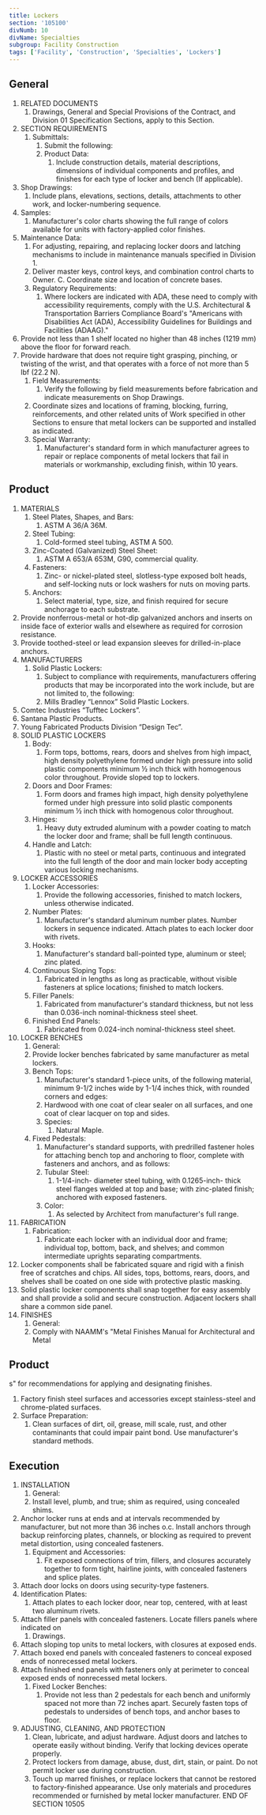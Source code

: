 ```yaml
---
title: Lockers
section: '105100'
divNumb: 10
divName: Specialties
subgroup: Facility Construction
tags: ['Facility', 'Construction', 'Specialties', 'Lockers']
---
```



## General

1. RELATED DOCUMENTS
   1. Drawings, General and Special Provisions of the Contract, and Division 01 Specification
Sections, apply to this Section.
2. SECTION REQUIREMENTS
   1. Submittals:
      1. Submit the following:
      1. Product Data:
         1. Include construction details, material descriptions, dimensions of individual components and profiles, and finishes for each type of locker and bench (If applicable).
2. Shop Drawings:
      1. Include plans, elevations, sections, details, attachments to other work, and locker-numbering sequence.
3. Samples:
      1. Manufacturer's color charts showing the full range of colors available for units with factory-applied color finishes.
4. Maintenance Data:
      1. For adjusting, repairing, and replacing locker doors and latching mechanisms to include in maintenance manuals specified in Division 1.
   1. Deliver master keys, control keys, and combination control charts to Owner. C. Coordinate size and location of concrete bases.
   1. Regulatory Requirements:
      1. Where lockers are indicated with ADA, these need to comply with accessibility requirements, comply with the U.S. Architectural & Transportation Barriers Compliance Board's "Americans with Disabilities Act (ADA), Accessibility Guidelines for Buildings and Facilities (ADAAG)."
1. Provide not less than 1 shelf located no higher than 48 inches (1219 mm) above the floor for forward reach.
2. Provide hardware that does not require tight grasping, pinching, or twisting of the wrist, and that operates with a force of not more than 5 lbf (22.2 N).
   1. Field Measurements:
      1. Verify the following by field measurements before fabrication and indicate measurements on Shop Drawings.
   1. Coordinate sizes and locations of framing, blocking, furring, reinforcements, and other related units of Work specified in other Sections to ensure that metal lockers can be supported and installed as indicated.
   1. Special Warranty:
      1. Manufacturer's standard form in which manufacturer agrees to repair or replace components of metal lockers that fail in materials or workmanship, excluding finish, within 10 years.

## Product

1. MATERIALS
   1. Steel Plates, Shapes, and Bars:
      1. ASTM A 36/A 36M.
   1. Steel Tubing:
      1. Cold-formed steel tubing, ASTM A 500.
   1. Zinc-Coated (Galvanized) Steel Sheet:
      1. ASTM A 653/A 653M, G90, commercial quality.
   1. Fasteners:
      1. Zinc- or nickel-plated steel, slotless-type exposed bolt heads, and self-locking nuts or lock washers for nuts on moving parts.
   1. Anchors:
      1. Select material, type, size, and finish required for secure anchorage to each substrate.
1. Provide nonferrous-metal or hot-dip galvanized anchors and inserts on inside face of exterior walls and elsewhere as required for corrosion resistance.
2. Provide toothed-steel or lead expansion sleeves for drilled-in-place anchors.
2. MANUFACTURERS
   1. Solid Plastic Lockers:
      1. Subject to compliance with requirements, manufacturers offering products that may be incorporated into the work include, but are not limited to, the following:
      1. Mills Bradley “Lennox” Solid Plastic Lockers.
2. Comtec Industries “Tufftec Lockers”.
3. Santana Plastic Products.
4. Young Fabricated Products Division “Design Tec”.
3. SOLID PLASTIC LOCKERS
   1. Body:
      1. Form tops, bottoms, rears, doors and shelves from high impact, high density polyethylene formed under high pressure into solid plastic components minimum ½ inch thick with homogenous color throughout. Provide sloped top to lockers.
   1. Doors and Door Frames:
      1. Form doors and frames high impact, high density polyethylene formed under high pressure into solid plastic components minimum ½ inch thick with homogenous color throughout.
   1. Hinges:
      1. Heavy duty extruded aluminum with a powder coating to match the locker door and frame; shall be full length continuous.
   1. Handle and Latch:
      1. Plastic with no steel or metal parts, continuous and integrated into the full length of the door and main locker body accepting various locking mechanisms.
4. LOCKER ACCESSORIES
   1. Locker Accessories:
      1. Provide the following accessories, finished to match lockers, unless otherwise indicated.
   1. Number Plates:
      1. Manufacturer's standard aluminum number plates. Number lockers in sequence indicated. Attach plates to each locker door with rivets.
   1. Hooks:
      1. Manufacturer's standard ball-pointed type, aluminum or steel; zinc plated.
   1. Continuous Sloping Tops:
      1. Fabricated in lengths as long as practicable, without visible fasteners at splice locations; finished to match lockers.
   1. Filler Panels:
      1. Fabricated from manufacturer's standard thickness, but not less than 0.036-inch nominal-thickness steel sheet.
   1. Finished End Panels:
      1. Fabricated from 0.024-inch nominal-thickness steel sheet.
5. LOCKER BENCHES
	1. General:
      1. Provide locker benches fabricated by same manufacturer as metal lockers.
   1. Bench Tops:
      1. Manufacturer's standard 1-piece units, of the following material, minimum 9-1/2 inches wide by 1-1/4 inches thick, with rounded corners and edges:
      1. Hardwood with one coat of clear sealer on all surfaces, and one coat of clear lacquer on top and sides.
      1. Species:
         1. Natural Maple.
   1. Fixed Pedestals:
      1. Manufacturer's standard supports, with predrilled fastener holes for attaching bench top and anchoring to floor, complete with fasteners and anchors, and as follows:
      1. Tubular Steel:
         1. 1-1/4-inch- diameter steel tubing, with 0.1265-inch- thick steel flanges welded at top and base; with zinc-plated finish; anchored with exposed fasteners.
      1. Color:
         1. As selected by Architect from manufacturer's full range.
6. FABRICATION
   1. Fabrication:
      1. Fabricate each locker with an individual door and frame; individual top, bottom, back, and shelves; and common intermediate uprights separating compartments.
1. Locker components shall be fabricated square and rigid with a finish free of scratches and chips. All sides, tops, bottoms, rears, doors, and shelves shall be coated on one side with protective plastic masking.
2. Solid plastic locker components shall snap together for easy assembly and shall provide a solid and secure construction. Adjacent lockers shall share a common side panel.
7. FINISHES
	1. General:
      1. Comply with NAAMM's "Metal Finishes Manual for Architectural and Metal

## Product
s" for recommendations for applying and designating finishes.
   1. Factory finish steel surfaces and accessories except stainless-steel and chrome-plated surfaces.
   1. Surface Preparation:
      1. Clean surfaces of dirt, oil, grease, mill scale, rust, and other contaminants that could impair paint bond. Use manufacturer's standard methods.

## Execution

1. INSTALLATION
	1. General:
      1. Install level, plumb, and true; shim as required, using concealed shims.
1. Anchor locker runs at ends and at intervals recommended by manufacturer, but not more than 36 inches o.c. Install anchors through backup reinforcing plates, channels, or blocking as required to prevent metal distortion, using concealed fasteners.
   1. Equipment and Accessories:
      1. Fit exposed connections of trim, fillers, and closures accurately together to form tight, hairline joints, with concealed fasteners and splice plates.
1. Attach door locks on doors using security-type fasteners.
2. Identification Plates:
      1. Attach plates to each locker door, near top, centered, with at least two aluminum rivets.
3. Attach filler panels with concealed fasteners. Locate fillers panels where indicated on
   1. Drawings.
4. Attach sloping top units to metal lockers, with closures at exposed ends.
5. Attach boxed end panels with concealed fasteners to conceal exposed ends of nonrecessed metal lockers.
6. Attach finished end panels with fasteners only at perimeter to conceal exposed ends of nonrecessed metal lockers.
   1. Fixed Locker Benches:
      1. Provide not less than 2 pedestals for each bench and uniformly spaced not more than 72 inches apart. Securely fasten tops of pedestals to undersides of bench tops, and anchor bases to floor.
2. ADJUSTING, CLEANING, AND PROTECTION
   1. Clean, lubricate, and adjust hardware. Adjust doors and latches to operate easily without binding. Verify that locking devices operate properly.
   1. Protect lockers from damage, abuse, dust, dirt, stain, or paint. Do not permit locker use during construction.
   1. Touch up marred finishes, or replace lockers that cannot be restored to factory-finished appearance. Use only materials and procedures recommended or furnished by metal locker manufacturer.
END OF SECTION 10505

